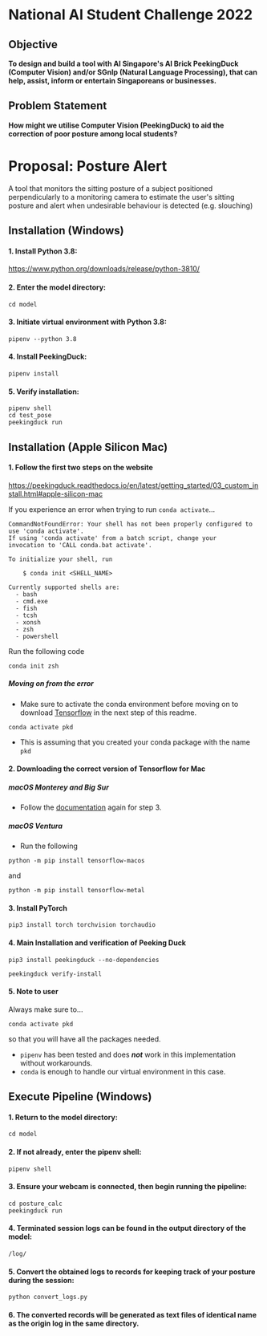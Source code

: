 # <AI Singapore> National AI Student Challenge 2022

## Objective
**To design and build a tool with AI Singapore's AI Brick PeekingDuck (Computer Vision) and/or SGnlp (Natural Language Processing), that can help, assist, inform or entertain Singaporeans or businesses.**

## Problem Statement

**How might we utilise Computer Vision (PeekingDuck) to aid the correction of poor posture among local students?**

# Proposal: Posture Alert

A tool that monitors the sitting posture of a subject positioned perpendicularly to a monitoring camera to estimate the user's sitting posture and alert when undesirable behaviour is detected (e.g. slouching)

## Installation (Windows)

#### 1. Install Python 3.8:
https://www.python.org/downloads/release/python-3810/

#### 2. Enter the model directory:
``` 
cd model
```

#### 3. Initiate virtual environment with Python 3.8:
```
pipenv --python 3.8
```

#### 4. Install PeekingDuck:
```
pipenv install
```

#### 5. Verify installation:
```
pipenv shell
cd test_pose
peekingduck run
```

## Installation (Apple Silicon Mac)

#### 1. Follow the first two steps on the website
https://peekingduck.readthedocs.io/en/latest/getting_started/03_custom_install.html#apple-silicon-mac


If you experience an error when trying to run `conda activate`...
```shell
CommandNotFoundError: Your shell has not been properly configured to use 'conda activate'.
If using 'conda activate' from a batch script, change your
invocation to 'CALL conda.bat activate'.

To initialize your shell, run

    $ conda init <SHELL_NAME>

Currently supported shells are:
  - bash
  - cmd.exe
  - fish
  - tcsh
  - xonsh
  - zsh
  - powershell
```

Run the following code
```shell
conda init zsh
```
##### Moving on from the error

-  Make sure to activate the conda environment before moving on to download [Tensorflow](#2-downloading-the-correct-version-of-tensorflow-for-mac) in the next step of this readme.
```shell
conda activate pkd
```
- This is assuming that you created your conda package with the name `pkd`
#### 2. Downloading the correct version of Tensorflow for Mac

##### macOS Monterey and Big Sur
- Follow the [documentation](https://peekingduck.readthedocs.io/en/latest/getting_started/03_custom_install.html#apple-silicon-mac) again for step 3.

##### macOS Ventura
- Run the following
```shell
python -m pip install tensorflow-macos
```
and
```shell
python -m pip install tensorflow-metal
```

#### 3. Install PyTorch
```shell
pip3 install torch torchvision torchaudio
```

#### 4. Main Installation and verification of Peeking Duck
```shell
pip3 install peekingduck --no-dependencies

peekingduck verify-install
```
#### 5. Note to user
  Always make sure to...
```shell
conda activate pkd
```
so that you will have all the packages needed.
- `pipenv` has been tested and does ***not*** work in this implementation without workarounds.
- `conda` is enough to handle our virtual environment in this case.

## Execute Pipeline (Windows)

#### 1. Return to the model directory:
```
cd model
```

#### 2. If not already, enter the pipenv shell:
```
pipenv shell
```

#### 3. Ensure your webcam is connected, then begin running the pipeline:
```
cd posture_calc
peekingduck run
```

#### 4. Terminated session logs can be found in the output directory of the model:
```
/log/
```

#### 5. Convert the obtained logs to records for keeping track of your posture during the session:
```
python convert_logs.py
```

#### 6. The converted records will be generated as text files of identical name as the origin log in the same directory.